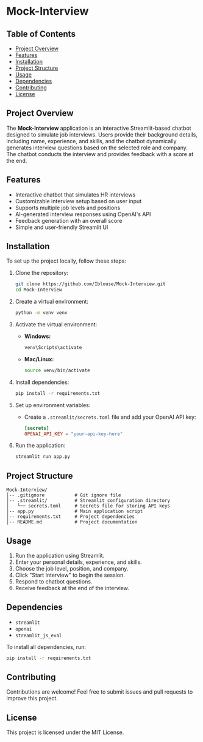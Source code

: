 # Mock-Interview

## Table of Contents
- [Project Overview](#project-overview)
- [Features](#features)
- [Installation](#installation)
- [Project Structure](#project-structure)
- [Usage](#usage)
- [Dependencies](#dependencies)
- [Contributing](#contributing)
- [License](#license)

## Project Overview
The **Mock-Interview** application is an interactive Streamlit-based chatbot designed to simulate job interviews. Users provide their background details, including name, experience, and skills, and the chatbot dynamically generates interview questions based on the selected role and company. The chatbot conducts the interview and provides feedback with a score at the end.

## Features
- Interactive chatbot that simulates HR interviews
- Customizable interview setup based on user input
- Supports multiple job levels and positions
- AI-generated interview responses using OpenAI's API
- Feedback generation with an overall score
- Simple and user-friendly Streamlit UI

## Installation

To set up the project locally, follow these steps:

1. Clone the repository:
   ```sh
   git clone https://github.com/Iblouse/Mock-Interview.git
   cd Mock-Interview
   ```

2. Create a virtual environment:
   ```sh
   python -m venv venv
   ```

3. Activate the virtual environment:
   - **Windows:**
     ```sh
     venv\Scripts\activate
     ```
   - **Mac/Linux:**
     ```sh
     source venv/bin/activate
     ```

4. Install dependencies:
   ```sh
   pip install -r requirements.txt
   ```

5. Set up environment variables:
   - Create a `.streamlit/secrets.toml` file and add your OpenAI API key:
     ```toml
     [secrets]
     OPENAI_API_KEY = "your-api-key-here"
     ```

6. Run the application:
   ```sh
   streamlit run app.py
   ```

## Project Structure
```
Mock-Interview/
│-- .gitignore           # Git ignore file
│-- .streamlit/          # Streamlit configuration directory
│   └── secrets.toml     # Secrets file for storing API keys
│-- app.py               # Main application script
│-- requirements.txt     # Project dependencies
│-- README.md            # Project documentation
```

## Usage
1. Run the application using Streamlit.
2. Enter your personal details, experience, and skills.
3. Choose the job level, position, and company.
4. Click "Start Interview" to begin the session.
5. Respond to chatbot questions.
6. Receive feedback at the end of the interview.

## Dependencies
- `streamlit`
- `openai`
- `streamlit_js_eval`

To install all dependencies, run:
```sh
pip install -r requirements.txt
```

## Contributing
Contributions are welcome! Feel free to submit issues and pull requests to improve this project.

## License
This project is licensed under the MIT License.


